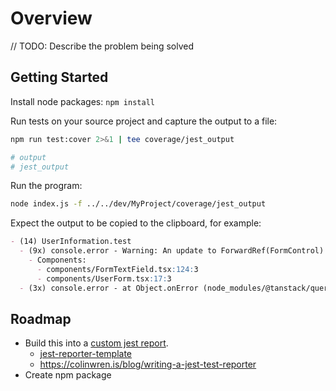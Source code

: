 # Overview

// TODO: Describe the problem being solved

## Getting Started

Install node packages: `npm install`

Run tests on your source project and capture the output to a file:

```bash
npm run test:cover 2>&1 | tee coverage/jest_output

# output
# jest_output
```

Run the program:

```bash
node index.js -f ../../dev/MyProject/coverage/jest_output
```

Expect the output to be copied to the clipboard, for example:

```markdown
- (14) UserInformation.test
  - (9x) console.error - Warning: An update to ForwardRef(FormControl) inside a test was not wrapped in act(...).
    - Components:
      - components/FormTextField.tsx:124:3
      - components/UserForm.tsx:17:3
  - (3x) console.error - at Object.onError (node_modules/@tanstack/query-core/src/query.ts:446:23)
 ```

## Roadmap

- Build this into a [custom jest report](https://brunoscheufler.com/blog/2020-02-14-supercharging-jest-with-custom-reporters).
  - [jest-reporter-template](https://github.com/ryparker/jest-reporter-template)
  - https://colinwren.is/blog/writing-a-jest-test-reporter
- Create npm package
